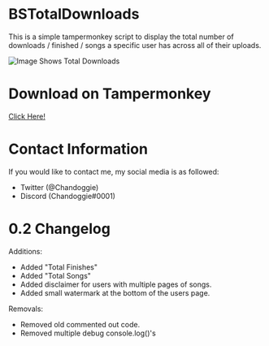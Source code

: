 # BSTotalDownloads
This is a simple tampermonkey script to display the total number of downloads / finished / songs a specific user has across all of their uploads.

![Image Shows Total Downloads](https://i.imgur.com/I0jfrIv.png)



# Download on Tampermonkey
[Click Here!](https://raw.githubusercontent.com/Chandoggie/BSTotalDownloads/master/BSTotalDownloads.user.js)



# Contact Information
If you would like to contact me, my social media is as followed: 
* Twitter (@Chandoggie)
* Discord (Chandoggie#0001)

# 0.2 Changelog
Additions:
+ Added "Total Finishes"
+ Added "Total Songs"
+ Added disclaimer for users with multiple pages of songs.
+ Added small watermark at the bottom of the users page.

Removals:
- Removed old commented out code.
- Removed multiple debug console.log()'s
